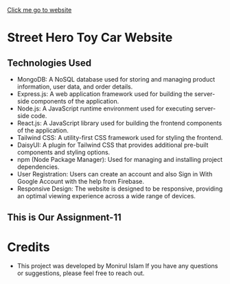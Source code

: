 <a href='https://toy-car-2c2bb.web.app/'>Click me go to website</a>

# Street Hero Toy Car Website

## Technologies Used

- MongoDB: A NoSQL database used for storing and managing product information, user data, and order details.
- Express.js: A web application framework used for building the server-side components of the application.
- Node.js: A JavaScript runtime environment used for executing server-side code.
- React.js: A JavaScript library used for building the frontend components of the application.
- Tailwind CSS: A utility-first CSS framework used for styling the frontend.
- DaisyUI: A plugin for Tailwind CSS that provides additional pre-built components and styling options.
- npm (Node Package Manager): Used for managing and installing project dependencies.
- User Registration: Users can create an account and also Sign in With Google Account with the help from Firebase.
- Responsive Design: The website is designed to be responsive, providing an optimal viewing experience across a wide range of devices.

## This is Our Assignment-11

# Credits

- This project was developed by Monirul Islam If you have any questions or suggestions, please feel free to reach out.
